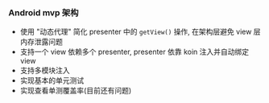 ### Android mvp 架构
- 使用 "动态代理" 简化 presenter 中的 `getView()` 操作, 在架构层避免 view 层内存泄露问题
- 支持一个 view 依赖多个 presenter, presenter 依靠 koin 注入并自动绑定 view
- 支持多模块注入
- 实现基本的单元测试
- 实现查看单测覆盖率(目前还有问题)
